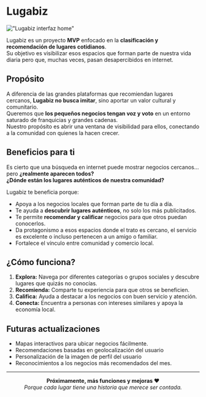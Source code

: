 
# Lugabiz

!["Lugabiz interfaz home"](https://lugabiz.vercel.app/welcome_to_lugabiz.webp)

Lugabiz es un proyecto **MVP** enfocado en la **clasificación y recomendación de lugares cotidianos**.  
Su objetivo es visibilizar esos espacios que forman parte de nuestra vida diaria pero que, muchas veces, pasan desapercibidos en internet.

## Propósito

A diferencia de las grandes plataformas que recomiendan lugares cercanos, **Lugabiz no busca imitar**, sino aportar un valor cultural y comunitario.  
Queremos que **los pequeños negocios tengan voz y voto** en un entorno saturado de franquicias y grandes cadenas.  
Nuestro propósito es abrir una ventana de visibilidad para ellos, conectando a la comunidad con quienes la hacen crecer.

##  Beneficios para ti

Es cierto que una búsqueda en internet puede mostrar negocios cercanos…  
pero **¿realmente aparecen todos?**  
**¿Dónde están los lugares auténticos de nuestra comunidad?**

Lugabiz te beneficia porque:

- Apoya a los negocios locales que forman parte de tu día a día.  
- Te ayuda a **descubrir lugares auténticos**, no solo los más publicitados.  
- Te permite **recomendar y calificar** negocios para que otros puedan conocerlos.  
- Da protagonismo a esos espacios donde el trato es cercano, el servicio es excelente o incluso pertenecen a un amigo o familiar.  
- Fortalece el vínculo entre comunidad y comercio local.

##  ¿Cómo funciona?

1. **Explora:** Navega por diferentes categorías o grupos sociales y descubre lugares que quizás no conocías.  
2. **Recomienda:** Comparte tu experiencia para que otros se beneficien.  
3. **Califica:** Ayuda a destacar a los negocios con buen servicio y atención.  
4. **Conecta:** Encuentra a personas con intereses similares y apoya la economía local.

## Futuras actualizaciones

- Mapas interactivos para ubicar negocios fácilmente.  
- Recomendaciones basadas en geolocalización del usuario
- Personalización de la imagen de perfil del usuario  
- Reconocimientos a los negocios más recomendados del mes.  

---

<p align="center">
  <b>Próximamente, más funciones y mejoras ❤</b><br>
  <i>Porque cada lugar tiene una historia que merece ser contada.</i>
</p>

     
 
